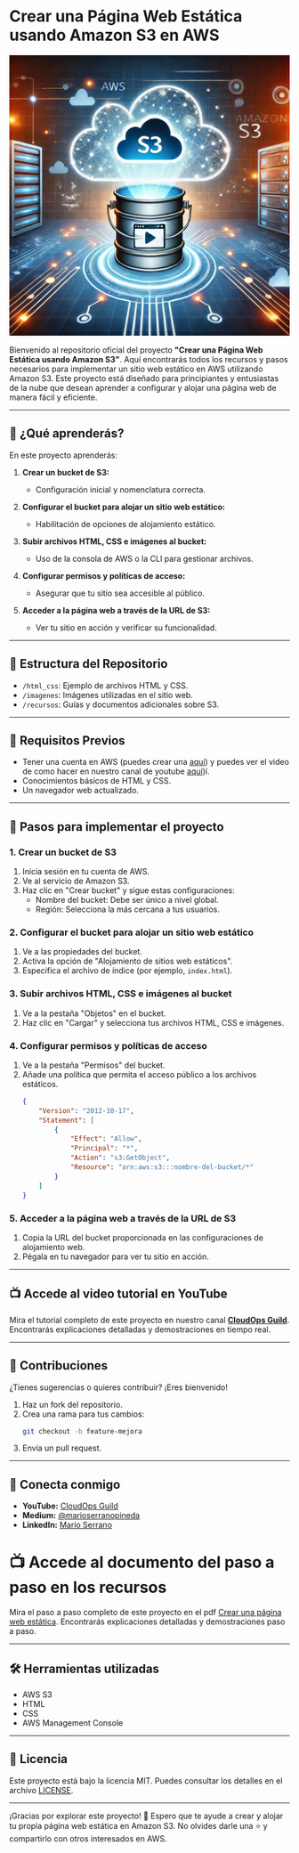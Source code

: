 # Crear una Página Web Estática usando Amazon S3 en AWS

![Crear una página web estática](imagenes/paginawebcons3.png)

Bienvenido al repositorio oficial del proyecto **"Crear una Página Web Estática usando Amazon S3"**. Aquí encontrarás todos los recursos y pasos necesarios para implementar un sitio web estático en AWS utilizando Amazon S3. Este proyecto está diseñado para principiantes y entusiastas de la nube que desean aprender a configurar y alojar una página web de manera fácil y eficiente.

---

## 🚀 **¿Qué aprenderás?**
En este proyecto aprenderás:

1. **Crear un bucket de S3:**
   - Configuración inicial y nomenclatura correcta.

2. **Configurar el bucket para alojar un sitio web estático:**
   - Habilitación de opciones de alojamiento estático.

3. **Subir archivos HTML, CSS e imágenes al bucket:**
   - Uso de la consola de AWS o la CLI para gestionar archivos.

4. **Configurar permisos y políticas de acceso:**
   - Asegurar que tu sitio sea accesible al público.

5. **Acceder a la página web a través de la URL de S3:**
   - Ver tu sitio en acción y verificar su funcionalidad.

---

## 📂 **Estructura del Repositorio**
- `/html_css`: Ejemplo de archivos HTML y CSS.
- `/imagenes`: Imágenes utilizadas en el sitio web.
- `/recursos`: Guías y documentos adicionales sobre S3.

---

## 🎯 **Requisitos Previos**
- Tener una cuenta en AWS (puedes crear una [aquí](https://aws.amazon.com/free/)) y puedes ver el video de como hacer en nuestro canal de youtube [aquí](https://youtu.be/zsUu33c8e84?si=SzKWvjR3Dzdu2aHX))í.
- Conocimientos básicos de HTML y CSS.
- Un navegador web actualizado.

---

## 🔢 **Pasos para implementar el proyecto**

### 1. Crear un bucket de S3
1. Inicia sesión en tu cuenta de AWS.
2. Ve al servicio de Amazon S3.
3. Haz clic en "Crear bucket" y sigue estas configuraciones:
   - Nombre del bucket: Debe ser único a nivel global.
   - Región: Selecciona la más cercana a tus usuarios.

### 2. Configurar el bucket para alojar un sitio web estático
1. Ve a las propiedades del bucket.
2. Activa la opción de "Alojamiento de sitios web estáticos".
3. Especifica el archivo de índice (por ejemplo, `index.html`).

### 3. Subir archivos HTML, CSS e imágenes al bucket
1. Ve a la pestaña "Objetos" en el bucket.
2. Haz clic en "Cargar" y selecciona tus archivos HTML, CSS e imágenes.

### 4. Configurar permisos y políticas de acceso
1. Ve a la pestaña "Permisos" del bucket.
2. Añade una política que permita el acceso público a los archivos estáticos.
   ```json
   {
       "Version": "2012-10-17",
       "Statement": [
           {
               "Effect": "Allow",
               "Principal": "*",
               "Action": "s3:GetObject",
               "Resource": "arn:aws:s3:::nombre-del-bucket/*"
           }
       ]
   }
   ```

### 5. Acceder a la página web a través de la URL de S3
1. Copia la URL del bucket proporcionada en las configuraciones de alojamiento web.
2. Pégala en tu navegador para ver tu sitio en acción.

---

## 📺 **Accede al video tutorial en YouTube**
Mira el tutorial completo de este proyecto en nuestro canal **[CloudOps Guild](https://www.youtube.com/@CloudOpsGuildCommunity)**. Encontrarás explicaciones detalladas y demostraciones en tiempo real.

---

## 🌟 **Contribuciones**
¿Tienes sugerencias o quieres contribuir? ¡Eres bienvenido!
1. Haz un fork del repositorio.
2. Crea una rama para tus cambios:
   ```bash
   git checkout -b feature-mejora
   ```
3. Envía un pull request.

---

## 🤝 **Conecta conmigo**
- **YouTube:** [CloudOps Guild](https://www.youtube.com/@CloudOpsGuildCommunity)
- **Medium:** [@marioserranopineda](https://medium.com/@marioserranopineda)
- **LinkedIn:** [Mario Serrano](https://www.linkedin.com/in/mario-rodrigo-serrano-pineda/)

# 📺 **Accede al documento del paso a paso en los recursos**
Mira el paso a paso completo de este proyecto en el pdf [Crear una página web estática](Proyecto1-Nivel100_CrearPaginaWebconS3enAWS.pdf). Encontrarás explicaciones detalladas y demostraciones paso a paso.

---

## 🛠️ **Herramientas utilizadas**
- AWS S3
- HTML
- CSS
- AWS Management Console

---

## 📝 **Licencia**
Este proyecto está bajo la licencia MIT. Puedes consultar los detalles en el archivo [LICENSE](LICENSE).

---

¡Gracias por explorar este proyecto! 🚀 Espero que te ayude a crear y alojar tu propia página web estática en Amazon S3. No olvides darle una ⭐ y compartirlo con otros interesados en AWS.
